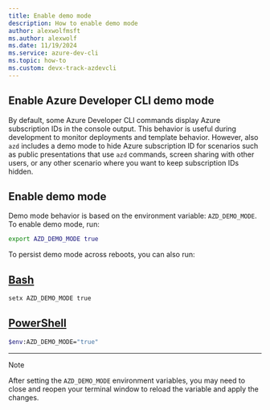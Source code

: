 ```yaml
---
title: Enable demo mode
description: How to enable demo mode
author: alexwolfmsft
ms.author: alexwolf
ms.date: 11/19/2024
ms.service: azure-dev-cli
ms.topic: how-to
ms.custom: devx-track-azdevcli
---
```


## Enable Azure Developer CLI demo mode

By default, some Azure Developer CLI commands display Azure subscription IDs in the console output. This behavior is useful during development to monitor deployments and template behavior. However, also `azd` includes a demo mode to hide Azure subscription ID for scenarios such as public presentations that use `azd` commands, screen sharing with other users, or any other scenario where you want to keep subscription IDs hidden.

## Enable demo mode

Demo mode behavior is based on the environment variable: `AZD_DEMO_MODE`. To enable demo mode, run:

```bash
export AZD_DEMO_MODE true
```

To persist demo mode across reboots, you can also run:

## [Bash](#tab/bash)

```bash
setx AZD_DEMO_MODE true
```

## [PowerShell](#tab/powershell)

```bash
$env:AZD_DEMO_MODE="true"
```

---

> [!NOTE]
> After setting the `AZD_DEMO_MODE` environment variables, you may need to close and reopen your terminal window to reload the variable and apply the changes.
